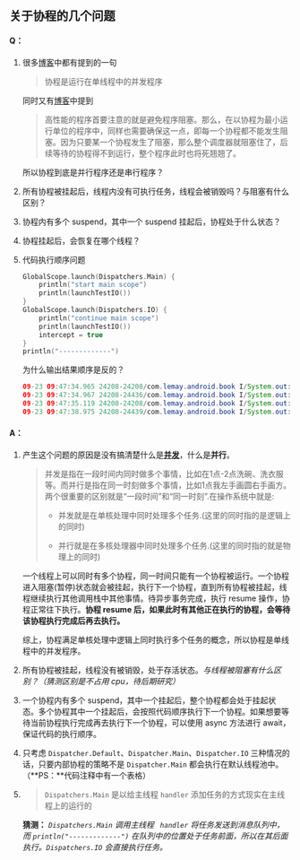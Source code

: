 ## 关于协程的几个问题

#### Q：

1. 很多[博客](https://www.jianshu.com/p/76d2f47b900d)中都有提到的一句

   > 协程是运行在单线程中的并发程序

   同时又有[博客](https://blog.csdn.net/liuyingming910/article/details/42397319)中提到

   > 高性能的程序首要注意的就是避免程序阻塞。那么，在以协程为最小运行单位的程序中，同样也需要确保这一点，即每一个协程都不能发生阻塞。因为只要某一个协程发生了阻塞，那么整个调度器就阻塞住了，后续等待的协程得不到运行，整个程序此时也将死翘翘了。

   所以协程到底是并行程序还是串行程序？

2. 所有协程被挂起后，线程内没有可执行任务，线程会被销毁吗？与阻塞有什么区别？

3. 协程内有多个 suspend，其中一个 suspend 挂起后，协程处于什么状态？

4. 协程挂起后，会恢复在哪个线程？

5. 代码执行顺序问题

   ```kotlin
   GlobalScope.launch(Dispatchers.Main) {
       println("start main scope")
       println(launchTestIO())
   }
   GlobalScope.launch(Dispatchers.IO) {
       println("continue main scope")
       println(launchTestIO())
       intercept = true
   }
   println("-------------")
   ```

   为什么输出结果顺序是反的？

   ```java
   09-23 09:47:34.965 24208-24208/com.lemay.android.book I/System.out: -------------
   09-23 09:47:34.967 24208-24436/com.lemay.android.book I/System.out: continue main scope
   09-23 09:47:35.119 24208-24208/com.lemay.android.book I/System.out: start main scope
   09-23 09:47:38.975 24208-24439/com.lemay.android.book I/System.out: exit sleep
   ```

   

#### A：

1. 产生这个问题的原因是没有搞清楚什么是[**并发**](https://www.cnblogs.com/yulinfeng/p/6845222.html)，什么是**并行**。

   > 并发是指在一段时间内同时做多个事情，比如在1点-2点洗碗、洗衣服等。而并行是指在同一时刻做多个事情，比如1点我左手画圆右手画方。两个很重要的区别就是“一段时间”和“同一时刻”.在操作系统中就是:
   >
   > - 并发就是在单核处理中同时处理多个任务.(这里的同时指的是逻辑上的同时)
   >
   > - 并行就是在多核处理器中同时处理多个任务.(这里的同时指的就是物理上的同时)

   一个线程上可以同时有多个协程，同一时间只能有一个协程被运行。一个协程进入阻塞(暂停)状态就会被挂起，执行下一个协程，直到所有协程被挂起，线程继续执行其他调用栈中其他事情。待异步事务完成，执行 resume 操作，协程正常往下执行。**协程 resume 后，如果此时有其他正在执行的协程，会等待该协程执行完成后再去执行。**

   综上，协程满足单核处理中逻辑上同时执行多个任务的概念，所以协程是单线程中的并发程序。
   
2. 所有协程被挂起，线程没有被销毁，处于存活状态。*与线程被阻塞有什么区别？（猜测区别是不占用  cpu，待后期研究）*

3. 一个协程内有多个 suspend，其中一个挂起后，整个协程都会处于挂起状态。多个协程其中一个挂起后，会按照代码顺序执行下一个协程。如果想要等待当前协程执行完成再去执行下一个协程，可以使用 async 方法进行 await，保证代码的执行顺序。

4. 只考虑  `Dispatcher.Default`、`Dispatcher.Main`、`Dispatcher.IO` 三种情况的话，只要内部协程的策略不是 `Dispatcher.Main` 都会执行在默认线程池中。（**PS：**代码注释中有一个表格）

5. > `Dispatchers.Main` 是以给主线程 `handler` 添加任务的方式现实在主线程上的运行的

   **猜测：** *`Dispatchers.Main` 调用主线程 ` handler` 将任务发送到消息队列中，而 `println("-------------")` 在队列中的位置处于任务前面，所以在其后面执行。`Dispatchers.IO` 会直接执行任务。*


